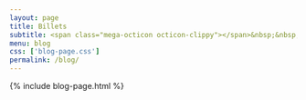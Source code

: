 ```yaml
---
layout: page
title: Billets
subtitle: <span class="mega-octicon octicon-clippy"></span>&nbsp;&nbsp; Notes diverses et variées
menu: blog
css: ['blog-page.css']
permalink: /blog/
---
```

{% include blog-page.html %}